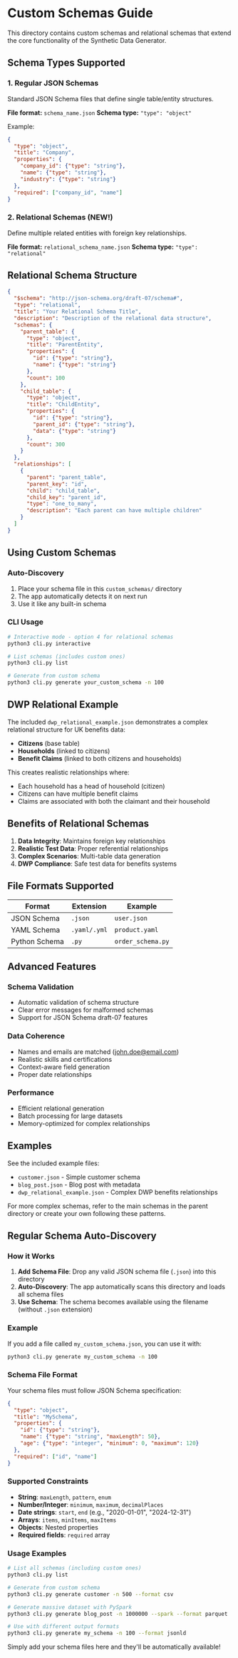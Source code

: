 # Custom Schemas Guide

This directory contains custom schemas and relational schemas that extend the core functionality of the Synthetic Data Generator.

## Schema Types Supported

### 1. Regular JSON Schemas
Standard JSON Schema files that define single table/entity structures.

**File format:** `schema_name.json`
**Schema type:** `"type": "object"`

Example:
```json
{
  "type": "object",
  "title": "Company",
  "properties": {
    "company_id": {"type": "string"},
    "name": {"type": "string"},
    "industry": {"type": "string"}
  },
  "required": ["company_id", "name"]
}
```

### 2. Relational Schemas (NEW!)
Define multiple related entities with foreign key relationships.

**File format:** `relational_schema_name.json`
**Schema type:** `"type": "relational"`

## Relational Schema Structure

```json
{
  "$schema": "http://json-schema.org/draft-07/schema#",
  "type": "relational",
  "title": "Your Relational Schema Title",
  "description": "Description of the relational data structure",
  "schemas": {
    "parent_table": {
      "type": "object",
      "title": "ParentEntity",
      "properties": {
        "id": {"type": "string"},
        "name": {"type": "string"}
      },
      "count": 100
    },
    "child_table": {
      "type": "object",
      "title": "ChildEntity",
      "properties": {
        "id": {"type": "string"},
        "parent_id": {"type": "string"},
        "data": {"type": "string"}
      },
      "count": 300
    }
  },
  "relationships": [
    {
      "parent": "parent_table",
      "parent_key": "id",
      "child": "child_table",
      "child_key": "parent_id",
      "type": "one_to_many",
      "description": "Each parent can have multiple children"
    }
  ]
}
```

## Using Custom Schemas

### Auto-Discovery
1. Place your schema file in this `custom_schemas/` directory
2. The app automatically detects it on next run
3. Use it like any built-in schema

### CLI Usage
```bash
# Interactive mode - option 4 for relational schemas
python3 cli.py interactive

# List schemas (includes custom ones)
python3 cli.py list

# Generate from custom schema
python3 cli.py generate your_custom_schema -n 100
```

## DWP Relational Example

The included `dwp_relational_example.json` demonstrates a complex relational structure for UK benefits data:

- **Citizens** (base table)
- **Households** (linked to citizens)
- **Benefit Claims** (linked to both citizens and households)

This creates realistic relationships where:
- Each household has a head of household (citizen)
- Citizens can have multiple benefit claims
- Claims are associated with both the claimant and their household

## Benefits of Relational Schemas

1. **Data Integrity**: Maintains foreign key relationships
2. **Realistic Test Data**: Proper referential relationships
3. **Complex Scenarios**: Multi-table data generation
4. **DWP Compliance**: Safe test data for benefits systems

## File Formats Supported

| Format | Extension | Example |
|--------|-----------|---------|
| JSON Schema | `.json` | `user.json` |
| YAML Schema | `.yaml/.yml` | `product.yaml` |
| Python Schema | `.py` | `order_schema.py` |

## Advanced Features

### Schema Validation
- Automatic validation of schema structure
- Clear error messages for malformed schemas
- Support for JSON Schema draft-07 features

### Data Coherence
- Names and emails are matched (john.doe@email.com)
- Realistic skills and certifications
- Context-aware field generation
- Proper date relationships

### Performance
- Efficient relational generation
- Batch processing for large datasets
- Memory-optimized for complex relationships

## Examples

See the included example files:
- `customer.json` - Simple customer schema
- `blog_post.json` - Blog post with metadata
- `dwp_relational_example.json` - Complex DWP benefits relationships

For more complex schemas, refer to the main schemas in the parent directory or create your own following these patterns.

## Regular Schema Auto-Discovery

### How it Works
1. **Add Schema File**: Drop any valid JSON schema file (`.json`) into this directory
2. **Auto-Discovery**: The app automatically scans this directory and loads all schema files
3. **Use Schema**: The schema becomes available using the filename (without `.json` extension)

### Example
If you add a file called `my_custom_schema.json`, you can use it with:

```bash
python3 cli.py generate my_custom_schema -n 100
```

### Schema File Format
Your schema files must follow JSON Schema specification:

```json
{
  "type": "object",
  "title": "MySchema",
  "properties": {
    "id": {"type": "string"},
    "name": {"type": "string", "maxLength": 50},
    "age": {"type": "integer", "minimum": 0, "maximum": 120}
  },
  "required": ["id", "name"]
}
```

### Supported Constraints
- **String**: `maxLength`, `pattern`, `enum`
- **Number/Integer**: `minimum`, `maximum`, `decimalPlaces`
- **Date strings**: `start`, `end` (e.g., "2020-01-01", "2024-12-31")
- **Arrays**: `items`, `minItems`, `maxItems`
- **Objects**: Nested properties
- **Required fields**: `required` array

### Usage Examples
```bash
# List all schemas (including custom ones)
python3 cli.py list

# Generate from custom schema
python3 cli.py generate customer -n 500 --format csv

# Generate massive dataset with PySpark
python3 cli.py generate blog_post -n 1000000 --spark --format parquet

# Use with different output formats
python3 cli.py generate my_schema -n 100 --format jsonld
```

Simply add your schema files here and they'll be automatically available!